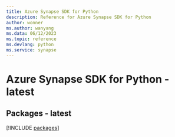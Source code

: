 ```yaml
---
title: Azure Synapse SDK for Python
description: Reference for Azure Synapse SDK for Python
author: wonner
ms.author: wanyang
ms.data: 06/12/2023
ms.topic: reference
ms.devlang: python
ms.service: synapse
---
```

# Azure Synapse SDK for Python - latest
## Packages - latest
[!INCLUDE [packages](synapse-index.md)]